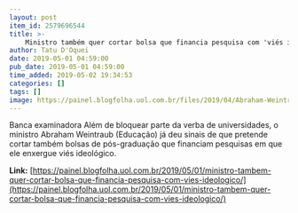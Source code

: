 ```yaml
---
layout: post
item_id: 2579696544
title: >-
    Ministro também quer cortar bolsa que financia pesquisa com 'viés ideológico' : Painel
author: Tatu D'Oquei
date: 2019-05-01 04:59:00
pub_date: 2019-05-01 04:59:00
time_added: 2019-05-02 19:34:53
categories: []
tags: []
image: https://painel.blogfolha.uol.com.br/files/2019/04/Abraham-Weintraub.jpg
---
```


Banca examinadora Além de bloquear parte da verba de universidades, o ministro Abraham Weintraub (Educação) já deu sinais de que pretende cortar também bolsas de pós-graduação que financiam pesquisas em que ele enxergue viés ideológico.

**Link:** [https://painel.blogfolha.uol.com.br/2019/05/01/ministro-tambem-quer-cortar-bolsa-que-financia-pesquisa-com-vies-ideologico/](https://painel.blogfolha.uol.com.br/2019/05/01/ministro-tambem-quer-cortar-bolsa-que-financia-pesquisa-com-vies-ideologico/)

